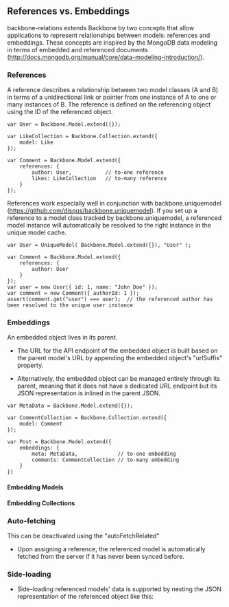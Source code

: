 ## References vs. Embeddings

backbone-relations extends Backbone by two concepts that allow applications to represent relationships between models: references and embeddings. These concepts are inspired by the MongoDB data modeling in terms of embedded and referenced documents (http://docs.mongodb.org/manual/core/data-modeling-introduction/).



### References

A reference describes a relationship between two model classes (A and B) in terms of a unidirectional link or pointer from one instance of A to one or many instances of B. The reference is defined on the referencing object using the ID of the referenced object.

```
var User = Backbone.Model.extend({});

var LikeCollection = Backbone.Collection.extend({
	model: Like
});

var Comment = Backbone.Model.extend({
	references: {
		author: User,           // to-one reference
		likes: LikeCollection	// to-many reference
	}
});
```

References work especially well in conjunction with backbone.uniquemodel (https://github.com/disqus/backbone.uniquemodel). If you set up a reference to a model class tracked by backbone.uniquemodel, a referenced model instance will automatically be resolved to the right instance in the unique model cache.

```
var User = UniqueModel( Backbone.Model.extend({}), "User" );

var Comment = Backbone.Model.extend({
	references: {
		author: User
	}
});
var user = new User({ id: 1, name: "John Doe" });
var comment = new Comment({ authorId: 1 });
assert(comment.get("user") === user);  // the referenced author has been resolved to the unique user instance

```


### Embeddings

An embedded object lives in its parent.

- The URL for the API endpoint of the embedded object is built  based on the parent model's URL by appending the embedded object's "urlSuffix" property.

- Alternatively, the embedded object can be managed entirely through its parent, meaning that it does not have a dedicated URL endpoint but its JSON representation is inlined in the parent JSON.


```
var MetaData = Backbone.Model.extend({});

var CommentCollection = Backbone.Collection.extend({ 
	model: Comment
});

var Post = Backbone.Model.extend({
	embeddings: {
		meta: MetaData,				// to-one embedding
		comments: CommentCollection // to-many embedding
	}
})
```


#### Embedding Models

#### Embedding Collections





 




### Auto-fetching

This can be deactivated using the "autoFetchRelated"

- Upon assigning a reference, the referenced model is automatically fetched from the server if it has never been synced before.



### Side-loading

- Side-loading referenced models' data is supported by nesting the JSON representation of the referenced object like this:

```

```
